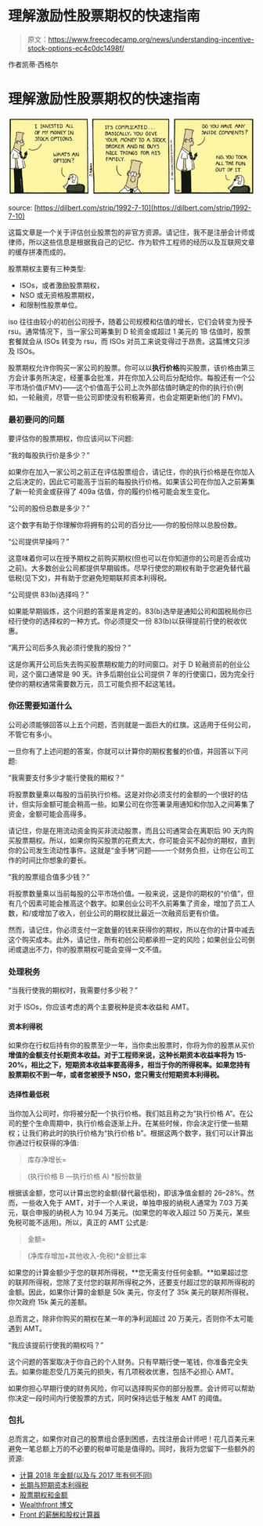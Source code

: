 # 理解激励性股票期权的快速指南

> 原文：<https://www.freecodecamp.org/news/understanding-incentive-stock-options-ec4c0dc1498f/>

作者凯蒂·西格尔

# 理解激励性股票期权的快速指南

![YUhk6R1OSnPqYG-S0xcMt3LqRvsPES6-0GrU](img/b05fa3459e2b9a7808944074706e876f.png)

source: [https://dilbert.com/strip/1992-7-10](https://dilbert.com/strip/1992-7-10)

这篇文章是一个关于评估创业股票包的非官方资源。请记住，我不是注册会计师或律师，所以这些信息是根据我自己的记忆、作为软件工程师的经历以及互联网文章的缓存拼凑而成的。

股票期权主要有三种类型:

*   ISOs，或者激励股票期权，
*   NSO 或无资格股票期权，
*   和限制性股票单位。

iso 往往由较小的初创公司授予，随着公司规模和估值的增长，它们会转变为授予 rsu。通常情况下，当一家公司筹集到 D 轮资金或超过 1 美元的 1B 估值时，股票套餐就会从 ISOs 转变为 rsu，而 ISOs 对员工来说变得过于昂贵。这篇博文只涉及 ISOs。

股票期权允许你购买一家公司的股票。你可以以**执行价格**购买股票，该价格由第三方会计事务所决定，经董事会批准，并在你加入公司后分配给你。每股还有一个公平市场价值(FMV)——这个价值高于公司上次外部估值时确定的你的执行价(例如，一轮融资，尽管一些公司即使没有积极筹资，也会定期更新他们的 FMV)。

### 最初要问的问题

要评估你的股票期权，你应该问以下问题:

“我的每股执行价是多少？”

如果你在加入一家公司之前正在评估股票组合，请记住，你的执行价格是在你加入之后决定的，因此它可能高于当前的每股执行价格。如果该公司在你加入之前筹集了新一轮资金或获得了 409a 估值，你的履约价格可能会发生变化。

“公司的股份总数是多少？”

这个数字有助于你理解你将拥有的公司的百分比——你的股份除以总股份数。

“公司提供早操吗？”

这意味着你可以在授予期权之前购买期权(但也可以在你知道你的公司是否会成功之前)。大多数创业公司都提供早期锻炼。尽早行使您的期权有助于您避免替代最低税(见下文)，并有助于您避免短期联邦资本利得税。

“公司提供 83(b)选择吗？”

如果能早期锻炼，这个问题的答案是肯定的。83(b)选举是通知公司和国税局你已经行使你的选择权的一种方式。你必须提交一份 83(b)以获得提前行使的税收优惠。

“离开公司后多久我必须行使我的股份？”

这是你离开公司后失去购买股票期权能力的时间窗口。对于 D 轮融资前的创业公司，这个窗口通常是 90 天。许多后期创业公司提供 7 年的行使窗口，因为完全行使你的期权通常需要数万元，员工可能负担不起这笔钱。

### 你还需要知道什么

公司必须能够回答以上五个问题，否则就是一面巨大的红旗。这适用于任何公司，不管它有多小。

一旦你有了上述问题的答案，你就可以计算你的期权套餐的价值，并回答以下问题:

“我需要支付多少才能行使我的期权？”

将股票数量乘以每股的当前执行价格。这是对你必须支付的金额的一个很好的估计，但实际金额可能会稍高一些。如果公司在你签署录用通知和你加入之间筹集了资金，金额可能会高得多。

请记住，你是在用流动资金购买非流动股票，而且公司通常会在离职后 90 天内购买股票期权。所以，如果你购买股票的花费太大，你可能会买不起你的期权，直到你的公司发生流动性事件。这就是“金手铐”问题——一个财务负担，让你在公司工作的时间比你想象的要长。

“我的股票组合值多少钱？”

将股票数量乘以当前每股的公平市场价值。一般来说，这是你的期权的“价值”，但有几个因素可能会推高这个数字。如果创业公司不久前筹集了资金，增加了员工人数，和/或增加了收入，创业公司的期权就比最近一次融资后更有价值。

然而，请记住，你必须支付一定数量的钱来获得你的期权，所以在你的计算中减去这个购买成本。此外，请记住，所有初创公司都承担一定的风险；如果创业公司倒闭或退出不力，你的股票期权可能会变得一文不值。

### 处理税务

“当我行使我的期权时，我需要付多少税？”

对于 ISOs，你应该考虑的两个主要税种是资本收益和 AMT。

#### 资本利得税

如果你在行权后持有你的股票至少一年，当你卖出股票时，你将为你的股票从买价**增值的金额支付长期资本收益。对于工程师来说，这种长期资本收益率将为 15-20%，相比之下，短期资本收益率要高得多，相当于你的所得税率。如果您持有股票期权不到一年，或者您被授予 NSO，您只需支付短期资本利得税。**

#### 选择性最低税

当你加入公司时，你将被分配一个执行价格。我们姑且称之为“执行价格 A”。在公司的整个生命周期中，执行价格会逐渐上升。在某些时候，你会决定行使一些期权；让我们称此时的执行价格为“执行价格 b”。根据这两个数字，我们可以计算出你通过行权获得的净值:

> 库存净增长=

> (执行价格 B —执行价格 A) *股份数量

根据该金额，您可以计算出您的金额(替代最低税)，即该净值金额的 26–28%。然而，一些收入免于 AMT，对于一个人来说，单独申报的纳税人通常为 7.03 万美元，联合申报的纳税人为 10.94 万美元。(如果您的年收入超过 50 万美元，某些免税可能不适用)。所以，真正的 AMT 公式是:

> 金额=

> (净库存增加+其他收入-免税)*金额比率

如果您的计算金额少于您的联邦所得税，**您无需支付任何金额。**如果超过您的联邦所得税，您除了支付您的联邦所得税之外，还要支付超过您的联邦所得税的金额。因此，如果你计算的金额是 50k 美元，你支付了 35k 美元的联邦所得税，你欠政府 15k 美元的差额。

总而言之，除非你购买的期权在某一年的净利润超过 20 万美元，否则你不太可能遇到 AMT。

“我应该提前行使我的期权吗？”

这个问题的答案取决于你自己的个人财务。只有早期行使一笔钱，你准备完全失去。如果你能忍受几万美元的损失，有几项税收优惠，包括不必担心 AMT。

如果你担心早期行使的财务风险，你可以选择购买你的部分股票。会计师可以帮助你决定一段时间内行使股票的方式，同时保持远低于触发 AMT 的阈值。

### 包扎

总而言之，如果你对自己的股票组合感到困惑，去找注册会计师吧！花几百美元来避免一笔总额上万的不必要的税单可能是值得的。同时，我将为您留下一些额外的资源:

*   [计算 2018 年金额(以及与 2017 年有何不同)](https://www.fool.com/taxes/2018/02/05/how-the-alternative-minimum-tax-is-changing-in-201.aspx)
*   [长期与短期资本利得税](https://www.investopedia.com/articles/personal-finance/101515/comparing-longterm-vs-shortterm-capital-gain-tax-rates.asp)
*   [股票期权和金额](https://www.nceo.org/articles/stock-options-alternative-minimum-tax-amt)
*   [Wealthfront 博文](https://blog.wealthfront.com/improving-tax-results-stock-option-restricted-stock-grant/)
*   [Front 的薪酬和股权计算器](https://comp.data.frontapp.com/)
